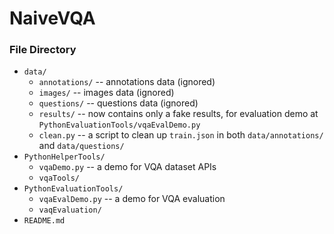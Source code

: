 # NaiveVQA

### File Directory

* `data/`
    * `annotations/` -- annotations data (ignored)
    * `images/` -- images data (ignored)
    * `questions/` -- questions data (ignored)
    * `results/` -- now contains only a fake results, for evaluation demo at `PythonEvaluationTools/vqaEvalDemo.py`
    * `clean.py` -- a script to clean up `train.json` in both `data/annotations/` and `data/questions/`
* `PythonHelperTools/`
    * `vqaDemo.py` -- a demo for VQA dataset APIs
    * `vqaTools/`
* `PythonEvaluationTools/`
    * `vqaEvalDemo.py` -- a demo for VQA evaluation
    * `vaqEvaluation/`
* `README.md`

